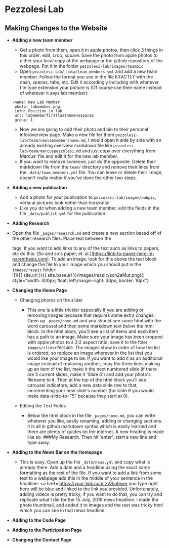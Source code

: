 # Pezzolesi Lab

## Making Changes to the Website
* **Adding a new team member**
  * Get a photo from them, open it in apple photos, then click 3 things in this order: edit, crop, square. Save the photo from apple photos to either your local copy of the webpage or the github repository of the webpage. Put it in the folder `pezzolesi-lab/images/teampic`.
  * Open `pezzolesi-lab/_data/team_members.yml` and add a new team member. Follow the format you see in the file EXACTLY with the dash, spaces, tabs, etc. Edit it accordingly including with whatever file type extension your picture is (Of course use their name instead of wherever it says lab member):
  ```
  -name: New Lab Member
   photo: labmember.png
   info: Position in lab
   url: labmemberfirstlastnamenospaces
   group: 1
   ```
   * Now we are going to add their photo and bio to their personal info/overview page. Make a new file for them `pezzolesi-lab/team/newlabmembersname.md`, I would open it side by side with an already existing overview markdown file like `pezzolesi-lab/team/marcuspezzolesi.md` and just copy over everything from Marcus' file and edit it for the new lab member.
   * If you want to remove someone, just do the opposite. Delete their markdown file from the `team/` directory and remove their lines from the `_data/team_members.yml` file. You can leave or delete their image, doesn't really matter if you've done the other two steps.

* **Adding a new publication**
  * Add a photo for your publication to `pezzolesi-lab/images/pubpic`, vertical pictures look better than horizontal. 
  * Like you do when adding a new team member, edit the fields in the file `_data/publist.yml` for the publication.

* **Adding Research**
 * Open the file `_pages/research.md` and create a new section based off of the other research files. Place text between the <div></div> tags. If you want to add links to any of the text such as links to papers, etc do this: \[So and so's paper, et. al.](https://link-to-paper-here-in-parenthesis.com). To add an image, look for this above the text block and change the file to your image which you should put in the `images/respic` folder: <br/>
\![]({{ site.url }}{{ site.baseurl }}/images/respic/scn2aMut.png){: style="width: 300px; float: left;margin-right: 30px; border: 10px"}


* **Changing the Home Page**
  * Changing photos on the slider
    * This one is a little trickier especially if you are adding or removing images because that requires some extra changes. Open up `_pages/home.md` and you should see some html with the word carousel and then some markdown text below the html block. In the html block, you'll see a list of items and each item has a path to an image. Make sure your image has been cropped with apple photos to a 3:2 aspect ratio, save it to the foler `images/slider7001400`. The images show in order of how the list is ordered, so replace an image wherever in the list that you would like your image to be. If you want to add it as an additional image instead of replacing another, copy the three lines making up an item of the list, make it the next numbered slide (if there are 5 current slides, make it 'Slide 6') and add your photo's filename to it. Then at the top of the html block you'll see carousel indicators, add a new data slide row to that, incrementing your new slide's number (for slide 6 you would make data-slide-to="5" because they start at 0).

  * Editing the Text Fields 
    * Below the html block in the file `_pages/home.md`, you can write whatever you like, easily renaming, adding or changing sections. It is all in github markdown syntax which is easily learned and there are plenty of guides on the internet. A new heading is made like so: \###My Research. Then hit 'enter', start a new line and type away.

* **Adding to the News Bar on the Homepage**
  * This is easy. Open up the file `_data/news.yml` and copy what is already there. Add a date and a headline using the exact same formatting as the rest of the file. If you want to add a link from some text to a webpage add this in the middle of your sentence in the headline: \<a href='https://your-link.com'>Whatever you type right here will be blue and linked to the link you provided</a>. Unfortunately, adding videos is pretty tricky, if you want to do that, you can try and replicate what I did for the 15 July, 2019 news headline. I made the photo thumbnail, and added it to images and the rest was tricky html which you can see in that news headline.

* **Adding to the Code Page**

* **Adding to the Participation Page**

* **Changing the Contact Page**
